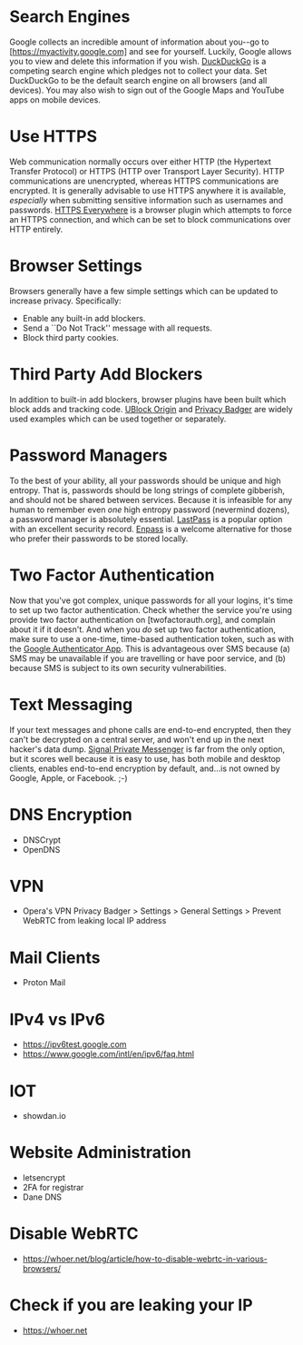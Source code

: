 # Search Engines

Google collects an incredible amount of information about you--go to [https://myactivity.google.com] and see for yourself.  Luckily, Google allows you to view and delete this information if you wish.  [DuckDuckGo](https://duckduckgo.com) is a competing search engine which pledges not to collect your data.  Set DuckDuckGo to be the default search engine on all browsers (and all devices).  You may also wish to sign out of the Google Maps and YouTube apps on mobile devices.

# Use HTTPS

Web communication normally occurs over either HTTP (the Hypertext Transfer Protocol) or HTTPS (HTTP over Transport Layer Security).  HTTP communications are unencrypted, whereas HTTPS communications are encrypted.  It is generally advisable to use HTTPS anywhere it is available, *especially* when submitting sensitive information such as usernames and passwords.  [HTTPS Everywhere](https://www.eff.org/https-everywhere) is a browser plugin which attempts to force an HTTPS connection, and which can be set to block communications over HTTP entirely. 

# Browser Settings

Browsers generally have a few simple settings which can be updated to increase privacy.  Specifically:

- Enable any built-in add blockers.
- Send a ``Do Not Track'' message with all requests.
- Block third party cookies.

# Third Party Add Blockers

In addition to built-in add blockers, browser plugins have been built which block adds and tracking code.  [UBlock Origin](https://github.com/gorhill/uBlock/blob/master/README.md) and [Privacy Badger](https://www.eff.org/privacybadger) are widely used examples which can be used together or separately.

# Password Managers

To the best of your ability, all your passwords should be unique and high entropy.  That is, passwords should be long strings of complete gibberish, and should not be shared between services.  Because it is infeasible for any human to remember even *one* high entropy password (nevermind dozens), a password manager is absolutely essential.  [LastPass](https://www.lastpass.com) is a popular option with an excellent security record.  [Enpass](https://www.enpass.io) is a welcome alternative for those who prefer their passwords to be stored locally.

# Two Factor Authentication

Now that you've got complex, unique passwords for all your logins, it's time to set up two factor authentication.  Check whether the service you're using provide two factor authentication on [twofactorauth.org], and complain about it if it doesn't.  And when you *do* set up two factor authentication, make sure to use a one-time, time-based authentication token, such as with the [Google Authenticator App](https://support.google.com/accounts/answer/1066447?hl=en).  This is advantageous over SMS because (a) SMS may be unavailable if you are travelling or have poor service, and (b) because SMS is subject to its own security vulnerabilities.

# Text Messaging

If your text messages and phone calls are end-to-end encrypted, then they can't be decrypted on a central server, and won't end up in the next hacker's data dump.  [Signal Private Messenger](https://whispersystems.org) is far from the only option, but it scores well because it is easy to use, has both mobile and desktop clients, enables end-to-end encryption by default, and...is not owned by Google, Apple, or Facebook.  ;-)

# DNS Encryption

- DNSCrypt
- OpenDNS

# VPN

- Opera's VPN
Privacy Badger > Settings > General Settings > Prevent WebRTC from leaking local IP address

# Mail Clients
- Proton Mail

# IPv4 vs IPv6
- https://ipv6test.google.com
- https://www.google.com/intl/en/ipv6/faq.html

# IOT
- showdan.io

# Website Administration
- letsencrypt
- 2FA for registrar
- Dane DNS

# Disable WebRTC
- https://whoer.net/blog/article/how-to-disable-webrtc-in-various-browsers/

# Check if you are leaking your IP
- https://whoer.net
